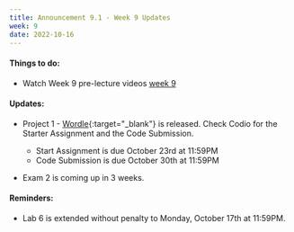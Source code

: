 ```yaml
---
title: Announcement 9.1 - Week 9 Updates
week: 9
date: 2022-10-16
---
```

#### Things to do:

* Watch Week 9 pre-lecture videos [week 9](https://hucs0.org/schedule/#week-9)

#### Updates:

* Project 1 - [Wordle](https://shortl.io/cs0-project1){:target="_blank"}
 is released. Check Codio for the Starter Assignment and the Code Submission.
  - Start Assignment is due October 23rd at 11:59PM
  - Code Submission is due October 30th at 11:59PM

* Exam 2 is coming up in 3 weeks.


#### Reminders:

* Lab 6 is extended without penalty to Monday, October 17th at 11:59PM.

